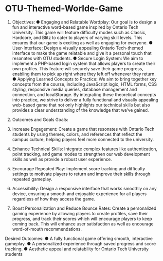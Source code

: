 # OTU-Themed-Worlde-Game

1. Objectives:
● Engaging and Relatable Wordplay: Our goal is to design a fun and interactive word-based game
inspired by Ontario Tech University. This game will feature difficulty modes such as Classic, Hardcore,
and Blitz to cater to players of varying skill levels. This ensures that our game is exciting as well as
engaging for everyone.
● User-Interface: Design a visually appealing Ontario Tech-themed interface to make the game relatable
and give it a personal touch that resonates with OTU students.
● Secure Login System: We aim to implement a PHP-based login system that allows players to create their
own profiles. This feature will securely save their game progress, enabling them to pick up right where
they left off whenever they return.
● Applying Learned Concepts to Practice: We aim to bring together key concepts from the course,
including JavaScript logic, HTML forms, CSS styling, responsive media queries, database management
and connection, and localStorage. By integrating these theoretical concepts into practice, we strive to
deliver a fully functional and visually appealing web-based game that not only highlights our technical
skills but also provides a clear understanding of the knowledge that we've gained.


3. Outcomes and Goals
Goals:
1. Increase Engagement: Create a game that resonates with Ontario Tech students by using themes,
colors, and references that reflect the campus culture, helping players feel more connected to the
university.
2. Enhance Technical Skills: Integrate complex features like authentication, point tracking, and game
modes to strengthen our web development skills as well as provide a robust user experience.
3. Encourage Repeated Play: Implement score tracking and difficulty settings to motivate players to
return and improve their skills through repeated gameplay.
4. Accessibility: Design a responsive interface that works smoothly on any device, ensuring a smooth and
enjoyable experience for all players regardless of how they access the game.
5. Boost Personalization and Reduce Bounce Rates: Create a personalized gaming experience by
allowing players to create profiles, save their progress, and track their scores which will encourage
players to keep coming back. This will enhance user satisfaction as well as encourage word-of-mouth
recommendations.


Desired Outcomes:
● A fully functional game offering smooth, interactive gameplay.
● A personalized experience through saved progress and score tracking.
● Aesthetic appeal and relatability for Ontario Tech University students



